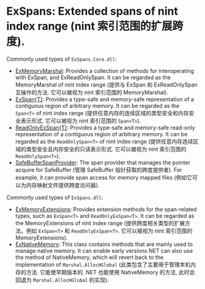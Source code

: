 # ExSpans: Extended spans of nint index range (nint 索引范围的扩展跨度).

Commonly used types of `ExSpans.Core.dll`:

- [ExMemoryMarshal](Zyl.ExSpans.ExMemoryMarshal.yml): Provides a collection of methods for interoperating with ExSpan, and ExReadOnlySpan. It can be regarded as the MemoryMarshal of nint index range (提供与 ExSpan 和 ExReadOnlySpan 互操作的方法. 它可以被视为 nint 索引范围的 MemoryMarshal).
- [ExSpan{T}](Zyl.ExSpans.ExSpan-1.yml): Provides a type-safe and memory-safe representation of a contiguous region of arbitrary memory. It can be regarded as the `Span<T>` of nint index range (提供任意内存的连续区域的类型安全和内存安全表示形式. 它可以被视为 nint 索引范围的 `Span<T>`).
- [ReadOnlyExSpan{T}](Zyl.ExSpans.ReadOnlyExSpan-1.yml): Provides a type-safe and memory-safe read-only representation of a contiguous region of arbitrary memory. It can be regarded as the `ReadOnlySpan<T>` of nint index range (提供任意内存连续区域的类型安全且内存安全的只读表示形式. 它可以被视为 nint 索引范围的 `ReadOnlySpan<T>`).
- [SafeBufferSpanProvider](Zyl.ExSpans.SafeBufferSpanProvider.yml): The span provider that manages the pointer acquire for SafeBuffer (管理 SafeBuffer 指针获取的跨度提供者). For example, it can provide span access for memory mapped files (例如它可以为内存映射文件提供跨度访问器).

Commonly used types of `ExSpans.dll`:

- [ExMemoryExtensions](Zyl.ExSpans.ExMemoryExtensions.yml): Provides extension methods for the span-related types, such as `ExSpan<T>` and `ReadOnlyExSpan<T>`. It can be regarded as the MemoryExtensions of nint index range (提供跨度相关类型的扩展方法，例如 `ExSpan<T>` 和 `ReadOnlyExSpan<T>`. 它可以被视为 nint 索引范围的 MemoryExtensions).
- [ExNativeMemory](Zyl.ExSpans.ExNativeMemory.yml): This class contains methods that are mainly used to manage native memory. It can enable early versions NET can also use the method of NativeMemory, which will revert back to the implementation of `Marshal.AllocHGlobal` (此类包含了主要用于管理本机内存的方法. 它能使早期版本的 .NET 也能使用 NativeMemory 的方法, 此时会回退为 `Marshal.AllocHGlobal` 的实现).
